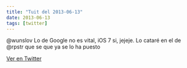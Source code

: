 ```yaml
---
title: "Tuit del 2013-06-13"
date: 2013-06-13
tags: [twitter]
---
```


@wunslov Lo de Google no es vital, iOS 7 si, jejeje. Lo cataré en el de @rpstr que se que ya se lo ha puesto



[Ver en Twitter](https://twitter.com/i/web/status/345073661134393344)
